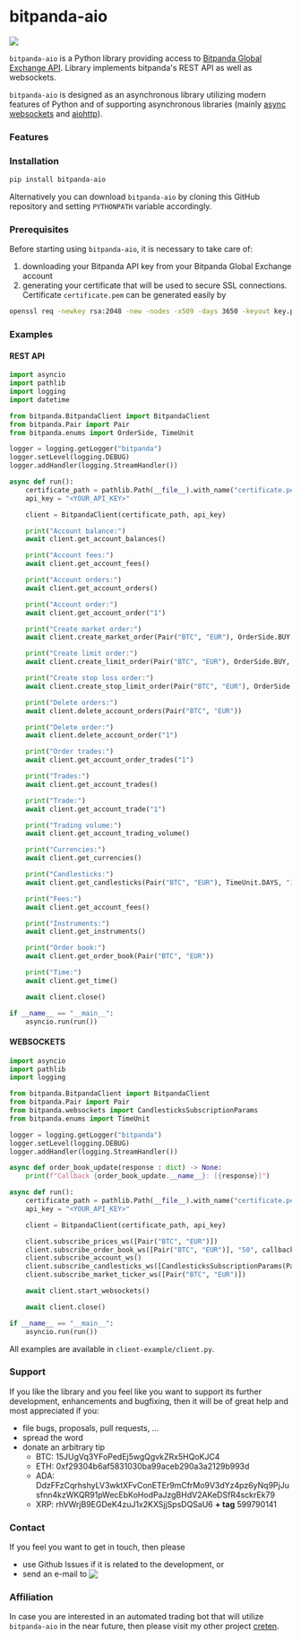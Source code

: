# bitpanda-aio

[![](https://img.shields.io/badge/python-3.7-blue.svg)](https://www.python.org/downloads/release/python-374/)

`bitpanda-aio` is a Python library providing access to [Bitpanda Global Exchange API](https://developers.bitpanda.com/exchange/). Library implements bitpanda's REST API as well as websockets.

`bitpanda-aio` is designed as an asynchronous library utilizing modern features of Python and of supporting asynchronous libraries (mainly [async websockets](https://websockets.readthedocs.io/en/stable/) and [aiohttp](https://aiohttp.readthedocs.io/en/stable/)).

### Features

### Installation
```bash
pip install bitpanda-aio
```

Alternatively you can download `bitpanda-aio` by cloning this GitHub repository and setting `PYTHONPATH` variable accordingly.

### Prerequisites

Before starting using `bitpanda-aio`, it is necessary to take care of:
1. downloading your Bitpanda API key from your Bitpanda Global Exchange account
1. generating your certificate that will be used to secure SSL connections. Certificate `certificate.pem` can be generated easily by
```bash
openssl req -newkey rsa:2048 -new -nodes -x509 -days 3650 -keyout key.pem -out certificate.pem
```

### Examples
#### REST API
```python
import asyncio
import pathlib
import logging
import datetime

from bitpanda.BitpandaClient import BitpandaClient
from bitpanda.Pair import Pair
from bitpanda.enums import OrderSide, TimeUnit

logger = logging.getLogger("bitpanda")
logger.setLevel(logging.DEBUG)
logger.addHandler(logging.StreamHandler())

async def run():
	certificate_path = pathlib.Path(__file__).with_name("certificate.pem")
	api_key = "<YOUR_API_KEY>"

	client = BitpandaClient(certificate_path, api_key)

	print("Account balance:")
	await client.get_account_balances()

	print("Account fees:")
	await client.get_account_fees()

	print("Account orders:")
	await client.get_account_orders()

	print("Account order:")
	await client.get_account_order("1")

	print("Create market order:")
	await client.create_market_order(Pair("BTC", "EUR"), OrderSide.BUY, "1")

	print("Create limit order:")
	await client.create_limit_order(Pair("BTC", "EUR"), OrderSide.BUY, "10", "10")

	print("Create stop loss order:")
	await client.create_stop_limit_order(Pair("BTC", "EUR"), OrderSide.BUY, "10", "10", "10")

	print("Delete orders:")
	await client.delete_account_orders(Pair("BTC", "EUR"))

	print("Delete order:")
	await client.delete_account_order("1")

	print("Order trades:")
	await client.get_account_order_trades("1")

	print("Trades:")
	await client.get_account_trades()

	print("Trade:")
	await client.get_account_trade("1")

	print("Trading volume:")
	await client.get_account_trading_volume()

	print("Currencies:")
	await client.get_currencies()

	print("Candlesticks:")
	await client.get_candlesticks(Pair("BTC", "EUR"), TimeUnit.DAYS, "1", datetime.datetime.now() - datetime.timedelta(days=7), datetime.datetime.now())

	print("Fees:")
	await client.get_account_fees()

	print("Instruments:")
	await client.get_instruments()

	print("Order book:")
	await client.get_order_book(Pair("BTC", "EUR"))

	print("Time:")
	await client.get_time()

	await client.close()

if __name__ == "__main__":
	asyncio.run(run())
```

#### WEBSOCKETS
```python
import asyncio
import pathlib
import logging

from bitpanda.BitpandaClient import BitpandaClient
from bitpanda.Pair import Pair
from bitpanda.websockets import CandlesticksSubscriptionParams
from bitpanda.enums import TimeUnit

logger = logging.getLogger("bitpanda")
logger.setLevel(logging.DEBUG)
logger.addHandler(logging.StreamHandler())

async def order_book_update(response : dict) -> None:
	print(f"Callback {order_book_update.__name__}: [{response}]")

async def run():
	certificate_path = pathlib.Path(__file__).with_name("certificate.pem")
	api_key = "<YOUR_API_KEY>"

	client = BitpandaClient(certificate_path, api_key)

	client.subscribe_prices_ws([Pair("BTC", "EUR")])
	client.subscribe_order_book_ws([Pair("BTC", "EUR")], "50", callbacks = [order_book_update])
	client.subscribe_account_ws()
	client.subscribe_candlesticks_ws([CandlesticksSubscriptionParams(Pair("BTC", "EUR"), TimeUnit.MINUTES, 1)])
	client.subscribe_market_ticker_ws([Pair("BTC", "EUR")])

	await client.start_websockets()

	await client.close()

if __name__ == "__main__":
	asyncio.run(run())

```

All examples are available in `client-example/client.py`.

### Support

If you like the library and you feel like you want to support its further development, enhancements and bugfixing, then it will be of great help and most appreciated if you:
- file bugs, proposals, pull requests, ...
- spread the word
- donate an arbitrary tip
  * BTC: 15JUgVq3YFoPedEj5wgQgvkZRx5HQoKJC4
  * ETH: 0xf29304b6af5831030ba99aceb290a3a2129b993d
  * ADA: DdzFFzCqrhshyLV3wktXFvConETEr9mCfrMo9V3dYz4pz6yNq9PjJusfnn4kzWKQR91pWecEbKoHodPaJzgBHdV2AKeDSfR4sckrEk79
  * XRP: rhVWrjB9EGDeK4zuJ1x2KXSjjSpsDQSaU6 **+ tag** 599790141

### Contact

If you feel you want to get in touch, then please

- use Github Issues if it is related to the development, or
- send an e-mail to <img src="http://safemail.justlikeed.net/e/b5846997f972f029d244da6aa5998a74.png" border="0" align="absbottom">

### Affiliation

In case you are interested in an automated trading bot that will utilize `bitpanda-aio` in the near future, then please visit my other project [creten](https://github.com/nardew/creten).
